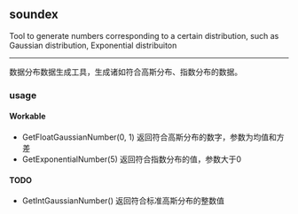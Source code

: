 ## soundex

Tool to generate numbers corresponding to a certain distribution, such as Gaussian distribution, Exponential distribuiton

---------------------------------------------------

数据分布数据生成工具，生成诸如符合高斯分布、指数分布的数据。

### usage

#### Workable
* GetFloatGaussianNumber(0, 1)  返回符合高斯分布的数字，参数为均值和方差
* GetExponentialNumber(5) 返回符合指数分布的值，参数大于0

#### TODO
* GetIntGaussianNumber() 返回符合标准高斯分布的整数值


